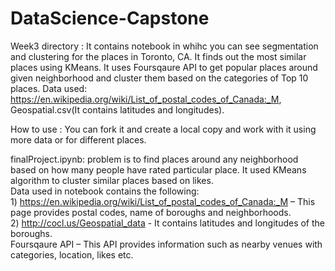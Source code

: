 # DataScience-Capstone
Week3 directory :  It contains notebook in whihc you can see segmentation and clustering for the places in Toronto, CA. It finds out the most similar places using KMeans. It uses Foursqaure API to get popular places around given neighborhood and cluster them based on the categories of Top 10 places.
 Data used: https://en.wikipedia.org/wiki/List_of_postal_codes_of_Canada:_M, Geospatial.csv(It contains latitudes and longitudes).

How to use : You can fork it and create a local copy and work with it using more data or for different places.

finalProject.ipynb: problem is to find places around any neighborhood based on how many people have rated particular place. It used KMeans algorithm to cluster similar places 
based on likes. <br>Data used in notebook contains the following:<br>
	1)	https://en.wikipedia.org/wiki/List_of_postal_codes_of_Canada:_M – This page provides postal codes, name of boroughs and neighborhoods.<br>
	2)	http://cocl.us/Geospatial_data - It contains latitudes and longitudes of the boroughs.<br>
	Foursqaure API – This API provides information such as nearby venues with categories, location, likes etc.


